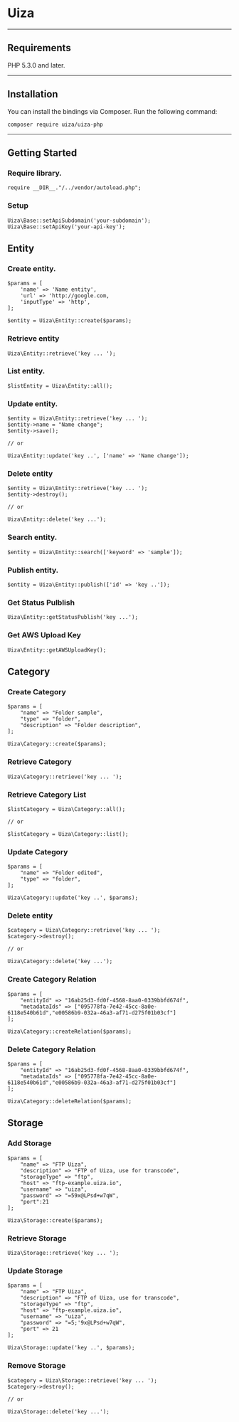 # Uiza

----
## Requirements
PHP 5.3.0 and later.

----
## Installation
You can install the bindings via Composer. Run the following command:

````
composer require uiza/uiza-php
````

----

## Getting Started

### Require library.

````
require __DIR__."/../vendor/autoload.php";
````

### Setup

````
Uiza\Base::setApiSubdomain('your-subdomain');
Uiza\Base::setApiKey('your-api-key');
````

## Entity

### Create entity.

````
$params = [
    'name' => 'Name entity',
    'url' => 'http://google.com,
    'inputType' => 'http',
];

$entity = Uiza\Entity::create($params);
````

### Retrieve entity

````
Uiza\Entity::retrieve('key ... ');
````

### List entity.

````
$listEntity = Uiza\Entity::all();
````

### Update entity.

````
$entity = Uiza\Entity::retrieve('key ... ');
$entity->name = "Name change";
$entity->save();

// or

Uiza\Entity::update('key ..', ['name' => 'Name change']);

````

### Delete entity

````
$entity = Uiza\Entity::retrieve('key ... ');
$entity->destroy();

// or

Uiza\Entity::delete('key ...');
````

### Search entity.

````
$entity = Uiza\Entity::search(['keyword' => 'sample']);
````

### Publish entity.

````
$entity = Uiza\Entity::publish(['id' => 'key ..']);
````

### Get Status Pulblish

````
Uiza\Entity::getStatusPublish('key ...');
````

### Get AWS Upload Key

````
Uiza\Entity::getAWSUploadKey();
````

## Category

### Create Category

````
$params = [
    "name" => "Folder sample",
    "type" => "folder",
    "description" => "Folder description",
];

Uiza\Category::create($params);
````

### Retrieve Category

````
Uiza\Category::retrieve('key ... ');
````

### Retrieve Category List

````
$listCategory = Uiza\Category::all();

// or

$listCategory = Uiza\Category::list();
````

### Update Category

````
$params = [
    "name" => "Folder edited",
    "type" => "folder",
];

Uiza\Category::update('key ..', $params);

````

### Delete entity

````
$category = Uiza\Category::retrieve('key ... ');
$category->destroy();

// or

Uiza\Category::delete('key ...');
````

### Create Category Relation

````
$params = [
    "entityId" => "16ab25d3-fd0f-4568-8aa0-0339bbfd674f",
    "metadataIds" => ["095778fa-7e42-45cc-8a0e-6118e540b61d","e00586b9-032a-46a3-af71-d275f01b03cf"]
];

Uiza\Category::createRelation($params);
````

### Delete Category Relation

````
$params = [
    "entityId" => "16ab25d3-fd0f-4568-8aa0-0339bbfd674f",
    "metadataIds" => ["095778fa-7e42-45cc-8a0e-6118e540b61d","e00586b9-032a-46a3-af71-d275f01b03cf"]
];

Uiza\Category::deleteRelation($params);
````

## Storage

### Add Storage
````
$params = [
    "name" => "FTP Uiza",
    "description" => "FTP of Uiza, use for transcode",
    "storageType" => "ftp",
    "host" => "ftp-example.uiza.io",
    "username" => "uiza",
    "password" => "=59x@LPsd+w7qW",
    "port":21
];

Uiza\Storage::create($params);
````

### Retrieve Storage

````
Uiza\Storage::retrieve('key ... ');
````

### Update Storage

````
$params = [
    "name" => "FTP Uiza",
    "description" => "FTP of Uiza, use for transcode",
    "storageType" => "ftp",
    "host" => "ftp-example.uiza.io",
    "username" => "uiza",
    "password" => "=5;'9x@LPsd+w7qW",
    "port" => 21
];

Uiza\Storage::update('key ..', $params);
````

### Remove Storage

````
$category = Uiza\Storage::retrieve('key ... ');
$category->destroy();

// or

Uiza\Storage::delete('key ...');
````
